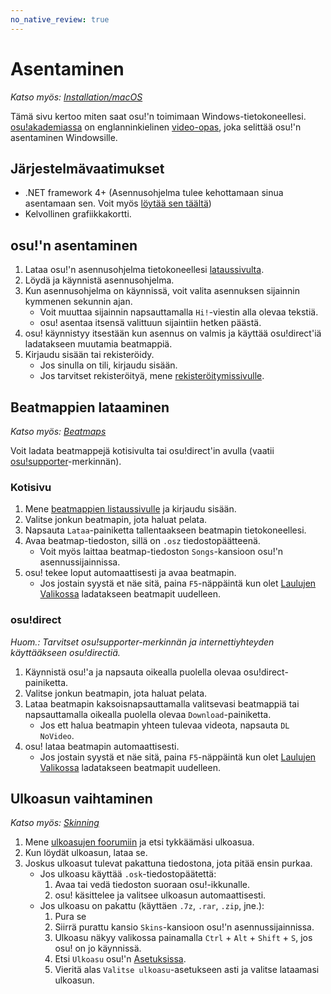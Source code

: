 ```yaml
---
no_native_review: true
---
```


# Asentaminen

*Katso myös: [Installation/macOS](/wiki/Installation/macOS)*

Tämä sivu kertoo miten saat osu!'n toimimaan Windows-tietokoneellesi. [osu!akademiassa](/wiki/osu!academy) on englanninkielinen [video-opas](https://www.youtube.com/watch?v=0V5GwzmMhpU), joka selittää osu!'n asentaminen Windowsille.

## Järjestelmävaatimukset

- .NET framework 4+ (Asennusohjelma tulee kehottamaan sinua asentamaan sen. Voit myös [löytää sen täältä](https://www.microsoft.com/fi-FI/download/details.aspx?id=48130))
- Kelvollinen grafiikkakortti.

## osu!'n asentaminen

1. Lataa osu!'n asennusohjelma tietokoneellesi [lataussivulta](https://osu.ppy.sh/home/download).
2. Löydä ja käynnistä asennusohjelma.
3. Kun asennusohjelma on käynnissä, voit valita asennuksen sijainnin kymmenen sekunnin ajan.
   - Voit muuttaa sijainnin napsauttamalla `Hi!`-viestin alla olevaa tekstiä.
   - osu! asentaa itsensä valittuun sijaintiin hetken päästä.
4. osu! käynnistyy itsestään kun asennus on valmis ja käyttää osu!direct'iä ladatakseen muutamia beatmappiä.
5. Kirjaudu sisään tai rekisteröidy.
   - Jos sinulla on tili, kirjaudu sisään.
   - Jos tarvitset rekisteröityä, mene [rekisteröitymissivulle](/wiki/Registration).

## Beatmappien lataaminen

*Katso myös: [Beatmaps](/wiki/Beatmap)*

Voit ladata beatmappejä kotisivulta tai osu!direct'in avulla (vaatii [osu!supporter](/wiki/osu!supporter)-merkinnän).

### Kotisivu

1. Mene [beatmappien listaussivulle](https://osu.ppy.sh/beatmapsets) ja kirjaudu sisään.
2. Valitse jonkun beatmapin, jota haluat pelata.
3. Napsauta `Lataa`-painiketta tallentaakseen beatmapin tietokoneellesi.
4. Avaa beatmap-tiedoston, sillä on `.osz` tiedostopäätteenä.
   - Voit myös laittaa beatmap-tiedoston `Songs`-kansioon osu!'n asennussijainnissa.
5. osu! tekee loput automaattisesti ja avaa beatmapin.
   - Jos jostain syystä et näe sitä, paina `F5`-näppäintä kun olet [Laulujen Valikossa](/wiki/Interface#song-selection-screen) ladatakseen beatmapit uudelleen.

### osu!direct

*Huom.: Tarvitset osu!supporter-merkinnän ja internettiyhteyden käyttääkseen osu!directiä.*

1. Käynnistä osu!'a ja napsauta oikealla puolella olevaa osu!direct-painiketta.
2. Valitse jonkun beatmapin, jota haluat pelata.
3. Lataa beatmapin kaksoisnapsauttamalla valitsevasi beatmappiä tai napsauttamalla oikealla puolella olevaa `Download`-painiketta.
   - Jos ett halua beatmapin yhteen tulevaa videota, napsauta `DL NoVideo`.
4. osu! lataa beatmapin automaattisesti.
   - Jos jostain syystä et näe sitä, paina `F5`-näppäintä kun olet [Laulujen Valikossa](/wiki/Interface#song-selection-screen) ladatakseen beatmapit uudelleen.

## Ulkoasun vaihtaminen

*Katso myös: [Skinning](/wiki/Skinning)*

1. Mene [ulkoasujen foorumiin](https://osu.ppy.sh/community/forums/15) ja etsi tykkäämäsi ulkoasua.
2. Kun löydät ulkoasun, lataa se.
3. Joskus ulkoasut tulevat pakattuna tiedostona, jota pitää ensin purkaa.
   - Jos ulkoasu käyttää `.osk`-tiedostopäätettä:
     1. Avaa tai vedä tiedoston suoraan osu!-ikkunalle.
     2. osu! käsittelee ja valitsee ulkoasun automaattisesti.
   - Jos ulkoasu on pakattu (käyttäen `.7z`, `.rar`, `.zip`, jne.):
     1. Pura se
     2. Siirrä purattu kansio `Skins`-kansioon osu!'n asennussijainnissa.
     3. Ulkoasu näkyy valikossa painamalla `Ctrl` + `Alt` + `Shift` + `S`, jos osu! on jo käynnissä.
     4. Etsi `Ulkoasu` osu!'n [Asetuksissa](/wiki/Options).
     5. Vieritä alas `Valitse ulkoasu`-asetukseen asti ja valitse lataamasi ulkoasun.
